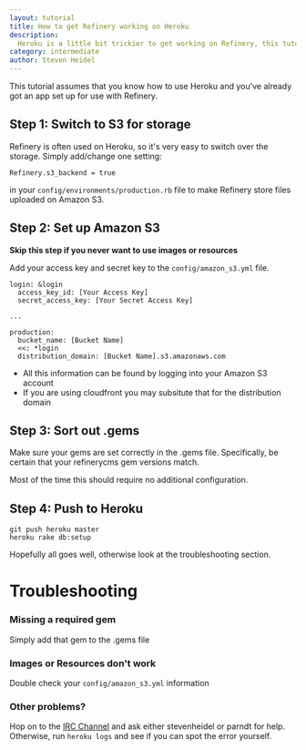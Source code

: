 ```yaml
---
layout: tutorial
title: How to get Refinery working on Heroku
description: 
  Heroku is a little bit trickier to get working on Refinery, this tutorial shows you how.
category: intermediate
author: Steven Heidel
---
```


This tutorial assumes that you know how to use Heroku and you've already got an app set up for use with Refinery.

## Step 1: Switch to S3 for storage

Refinery is often used on Heroku, so it's very easy to switch over the storage. Simply add/change one setting:

    Refinery.s3_backend = true

in your ``config/environments/production.rb`` file to make Refinery store files uploaded on Amazon S3.

## Step 2: Set up Amazon S3

__Skip this step if you never want to use images or resources__

Add your access key and secret key to the ``config/amazon_s3.yml`` file.

    login: &login
      access_key_id: [Your Access Key]
      secret_access_key: [Your Secret Access Key]

    ...

    production:
      bucket_name: [Bucket Name]
      <<: *login
      distribution_domain: [Bucket Name].s3.amazonaws.com

* All this information can be found by logging into your Amazon S3 account
* If you are using cloudfront you may subsitute that for the distribution domain

## Step 3: Sort out .gems

Make sure your gems are set correctly in the .gems file. Specifically, be certain that your refinerycms gem versions match.

Most of the time this should require no additional configuration.

## Step 4: Push to Heroku

    git push heroku master
    heroku rake db:setup

Hopefully all goes well, otherwise look at the troubleshooting section.

# Troubleshooting

### Missing a required gem

Simply add that gem to the .gems file

### Images or Resources don't work

Double check your ``config/amazon_s3.yml`` information

### Other problems?

Hop on to the [IRC Channel](irc://irc.freenode.net/refinerycms) and ask either stevenheidel or parndt for help. Otherwise, run ``heroku logs`` and see if you can spot the error yourself.
